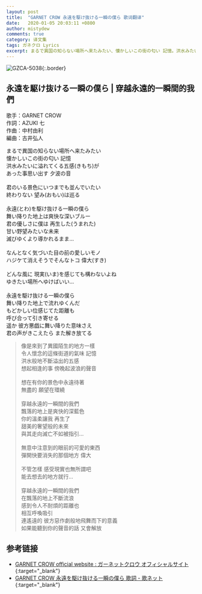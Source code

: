 ```yaml
---
layout: post
title:  "GARNET CROW 永遠を駆け抜ける一瞬の僕ら 歌词翻译"
date:   2020-01-05 20:03:11 +0800
author: mistydew
comments: true
category: 译文集
tags: ガネクロ Lyrics
excerpt: まるで異国の知らない場所へ来たみたい、懐かしいこの街の匂い 記憶。洪水みたいに溢れてくる五感(きもち)が、あった事思い出す 夕波の音。
---
```

![GZCA-5038](https://crowsub.github.io/assets/images/discography/album/GZCA-5038.jpg){:.border}

## 永遠を駆け抜ける一瞬の僕ら | 穿越永遠的一瞬間的我們

歌手：GARNET CROW<br>
作詞：AZUKI 七<br>
作曲：中村由利<br>
編曲：古井弘人

<div class="lyric-original">
<p>
まるで異国の知らない場所へ来たみたい<br>
懐かしいこの街の匂い 記憶<br>
洪水みたいに溢れてくる五感(きもち)が<br>
あった事思い出す 夕波の音<br>
<br>
君のいる景色にいつまでも並んでいたい<br>
終わりない 望み(おもい)は巡る<br>
<br>
永遠(とわ)を駆け抜ける一瞬の僕ら<br>
舞い降りた地上は爽快な深いブルー<br>
君の優しさに僕は 再生した(うまれた)<br>
甘い野望みたいな未来<br>
滅びゆくより導かれるまま…<br>
<br>
なんとなく気づいた目の前の愛しいモノ<br>
ハジケて消えそうでそんなトコ 偉大(すき)<br>
<br>
どんな風に 現実(いま)を感じても構わないよね<br>
ゆきたい場所へゆけばいい…<br>
<br>
永遠を駆け抜ける一瞬の僕ら<br>
舞い降りた地上で流れゆくんだ<br>
もどかしい位感じてた距離も<br>
呼び合って引き寄せる<br>
遥か 彼方悪戯に舞い降りた意味さえ<br>
君の声がきこえたら また解き放てる
</p>
</div>

<div class="lyric-translation">
<blockquote>
像是來到了異國陌生的地方一樣<br>
令人懷念的這條街道的氣味 記憶<br>
洪水般地不斷溢出的五感<br>
想起相逢的事 傍晚起波浪的聲音<br>
<br>
想在有你的景色中永遠待著<br>
無盡的 願望在環繞<br>
<br>
穿越永遠的一瞬間的我們<br>
飄落的地上是爽快的深藍色<br>
你的溫柔讓我 再生了<br>
甜美的奢望般的未來<br>
與其走向滅亡不如被指引...<br>
<br>
無意中注意到的眼前的可愛的東西<br>
彈開快要消失的那個地方 偉大<br>
<br>
不管怎樣 感受現實也無所謂吧<br>
能去想去的地方就行...<br>
<br>
穿越永遠的一瞬間的我們<br>
在飄落的地上不斷流浪<br>
感到令人不耐煩的距離也<br>
相互呼喚吸引<br>
連遙遠的 彼方惡作劇般地飛舞而下的意義<br>
如果能聽到你的聲音的話 又會解放
</blockquote>
</div>

## 参考链接

* [GARNET CROW official website : ガーネットクロウ オフィシャルサイト](http://www.garnetcrow.com){:target="_blank"}
* [GARNET CROW 永遠を駆け抜ける一瞬の僕ら 歌詞 - 歌ネット](https://www.uta-net.com/song/20212){:target="_blank"}
